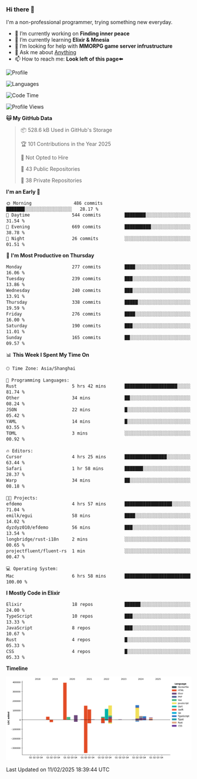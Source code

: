 ### Hi there 👋

I'm a non-professional programmer, trying something new everyday.

<!--
**dyzdyz010/dyzdyz010** is a ✨ _special_ ✨ repository because its `README.md` (this file) appears on your GitHub profile.
-->

- 🔭 I’m currently working on **Finding inner peace**
- 🌱 I’m currently learning **Elixir & Mnesia**
- 🤔 I’m looking for help with **MMORPG game server infrustructure**
- 💬 Ask me about [Anything](https://github.com/dyzdyz010/dyzdyz010/issues)
- 📫 How to reach me: **Look left of this page⬅️**

<!-- - 👯 I’m looking to collaborate on
- 😄 Pronouns: ...
- ⚡ Fun fact: ...
 -->
 
![Profile](https://github-readme-stats.vercel.app/api?username=dyzdyz010&count_private=true&show_icons=true&theme=dracula)

![Languages](https://github-readme-stats.vercel.app/api/top-langs/?username=dyzdyz010&layout=compact&theme=dracula)

<!--START_SECTION:waka-->
![Code Time](http://img.shields.io/badge/Code%20Time-1%2C920%20hrs%207%20mins-blue)

![Profile Views](http://img.shields.io/badge/Profile%20Views-0-blue)

**🐱 My GitHub Data** 

> 📦 528.6 kB Used in GitHub's Storage 
 > 
> 🏆 101 Contributions in the Year 2025
 > 
> 🚫 Not Opted to Hire
 > 
> 📜 43 Public Repositories 
 > 
> 🔑 38 Private Repositories 
 > 
**I'm an Early 🐤** 

```text
🌞 Morning                486 commits         ███████░░░░░░░░░░░░░░░░░░   28.17 % 
🌆 Daytime                544 commits         ████████░░░░░░░░░░░░░░░░░   31.54 % 
🌃 Evening                669 commits         ██████████░░░░░░░░░░░░░░░   38.78 % 
🌙 Night                  26 commits          ░░░░░░░░░░░░░░░░░░░░░░░░░   01.51 % 
```
📅 **I'm Most Productive on Thursday** 

```text
Monday                   277 commits         ████░░░░░░░░░░░░░░░░░░░░░   16.06 % 
Tuesday                  239 commits         ███░░░░░░░░░░░░░░░░░░░░░░   13.86 % 
Wednesday                240 commits         ███░░░░░░░░░░░░░░░░░░░░░░   13.91 % 
Thursday                 338 commits         █████░░░░░░░░░░░░░░░░░░░░   19.59 % 
Friday                   276 commits         ████░░░░░░░░░░░░░░░░░░░░░   16.00 % 
Saturday                 190 commits         ███░░░░░░░░░░░░░░░░░░░░░░   11.01 % 
Sunday                   165 commits         ██░░░░░░░░░░░░░░░░░░░░░░░   09.57 % 
```


📊 **This Week I Spent My Time On** 

```text
🕑︎ Time Zone: Asia/Shanghai

💬 Programming Languages: 
Rust                     5 hrs 42 mins       ████████████████████░░░░░   81.74 % 
Other                    34 mins             ██░░░░░░░░░░░░░░░░░░░░░░░   08.24 % 
JSON                     22 mins             █░░░░░░░░░░░░░░░░░░░░░░░░   05.42 % 
YAML                     14 mins             █░░░░░░░░░░░░░░░░░░░░░░░░   03.55 % 
TOML                     3 mins              ░░░░░░░░░░░░░░░░░░░░░░░░░   00.92 % 

🔥 Editors: 
Cursor                   4 hrs 25 mins       ████████████████░░░░░░░░░   63.44 % 
Safari                   1 hr 58 mins        ███████░░░░░░░░░░░░░░░░░░   28.37 % 
Warp                     34 mins             ██░░░░░░░░░░░░░░░░░░░░░░░   08.18 % 

🐱‍💻 Projects: 
efdemo                   4 hrs 57 mins       ██████████████████░░░░░░░   71.04 % 
emilk/egui               58 mins             ████░░░░░░░░░░░░░░░░░░░░░   14.02 % 
dyzdyz010/efdemo         56 mins             ███░░░░░░░░░░░░░░░░░░░░░░   13.54 % 
longbridge/rust-i18n     2 mins              ░░░░░░░░░░░░░░░░░░░░░░░░░   00.65 % 
projectfluent/fluent-rs  1 min               ░░░░░░░░░░░░░░░░░░░░░░░░░   00.47 % 

💻 Operating System: 
Mac                      6 hrs 58 mins       █████████████████████████   100.00 % 
```

**I Mostly Code in Elixir** 

```text
Elixir                   18 repos            ██████░░░░░░░░░░░░░░░░░░░   24.00 % 
TypeScript               10 repos            ███░░░░░░░░░░░░░░░░░░░░░░   13.33 % 
JavaScript               8 repos             ███░░░░░░░░░░░░░░░░░░░░░░   10.67 % 
Rust                     4 repos             █░░░░░░░░░░░░░░░░░░░░░░░░   05.33 % 
CSS                      4 repos             █░░░░░░░░░░░░░░░░░░░░░░░░   05.33 % 
```



**Timeline**

![Lines of Code chart](https://raw.githubusercontent.com/dyzdyz010/dyzdyz010/master/assets/bar_graph.png)


 Last Updated on 11/02/2025 18:39:44 UTC
<!--END_SECTION:waka-->
